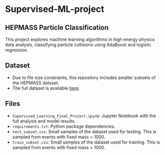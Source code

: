 # Supervised-ML-project
## HEPMASS Particle Classification
This project explores machine learning algorithms in high energy physics data analysis, classifying particle collisions using AdaBoost and logistic regression.
## Dataset
- Due to file size constraints, this repository includes smaller subsets of the HEPMASS dataset.
- The full dataset is available [here](https://archive.ics.uci.edu/ml/datasets/HEPMASS).
## Files
- `Supervised_Learning_Final_Project.ipynb`: Jupyter Notebook with the full analysis and model results.
- `requirements.txt`: Python package dependencies.
- `test_subset.csv`: Small samples of the dataset used for testing. This is sampled from events with fixed mass = 1000.
- `train_subset.csv`: Small samples of the dataset used for training. This is sampled from events with fixed mass = 1000.

